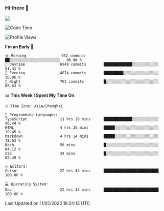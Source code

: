 ### Hi there 👋

<!--
**JJAYCHEN1e/jjaychen1e** is a ✨ _special_ ✨ repository because its `README.md` (this file) appears on your GitHub profile.

Here are some ideas to get you started:

- 🔭 I’m currently working on ...
- 🌱 I’m currently learning ...
- 👯 I’m looking to collaborate on ...
- 🤔 I’m looking for help with ...
- 💬 Ask me about ...
- 📫 How to reach me: ...
- 😄 Pronouns: ...
- ⚡ Fun fact: ...
-->

[![](https://github-readme-stats.vercel.app/api?username=jjaychen1e&show_icons=true)](https://github.com/jjaychen1e/github-readme-stats?count_private=true)

<!--START_SECTION:waka-->
![Code Time](http://img.shields.io/badge/Code%20Time-1%2C988%20hrs%2028%20mins-blue)

![Profile Views](http://img.shields.io/badge/Profile%20Views-6-blue)

**I'm an Early 🐤** 

```text
🌞 Morning                932 commits         ██░░░░░░░░░░░░░░░░░░░░░░░   06.90 % 
🌆 Daytime                6948 commits        █████████████░░░░░░░░░░░░   51.41 % 
🌃 Evening                4874 commits        █████████░░░░░░░░░░░░░░░░   36.06 % 
🌙 Night                  761 commits         █░░░░░░░░░░░░░░░░░░░░░░░░   05.63 % 
```


📊 **This Week I Spent My Time On** 

```text
🕑︎ Time Zone: Asia/Shanghai

💬 Programming Languages: 
TypeScript               11 hrs 28 mins      █████████████░░░░░░░░░░░░   50.44 % 
HTML                     4 hrs 25 mins       █████░░░░░░░░░░░░░░░░░░░░   19.45 % 
Markdown                 4 hrs 14 mins       █████░░░░░░░░░░░░░░░░░░░░   18.63 % 
Bash                     56 mins             █░░░░░░░░░░░░░░░░░░░░░░░░   04.12 % 
CSS                      34 mins             █░░░░░░░░░░░░░░░░░░░░░░░░   02.49 % 

🔥 Editors: 
Cursor                   22 hrs 44 mins      █████████████████████████   100.00 % 

💻 Operating System: 
Mac                      22 hrs 44 mins      █████████████████████████   100.00 % 
```


 Last Updated on 11/05/2025 18:24:13 UTC
<!--END_SECTION:waka-->
